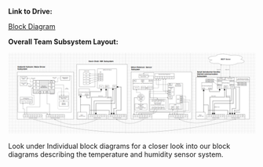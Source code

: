 **Link to Drive:**

[Block Diagram](https://drive.google.com/drive/folders/19I_488VRz9nsvQRNoa4jgeBesulI3tln?dmr=1&ec=wgc-drive-hero-goto)

**Overall Team Subsystem Layout:**

![Screenshot 2025-02-14 at 10 43 03 PM](Team_Block_Diagram.png)

Look under Individual block diagrams for a closer look into our block diagrams describing the temperature and humidity sensor system.
